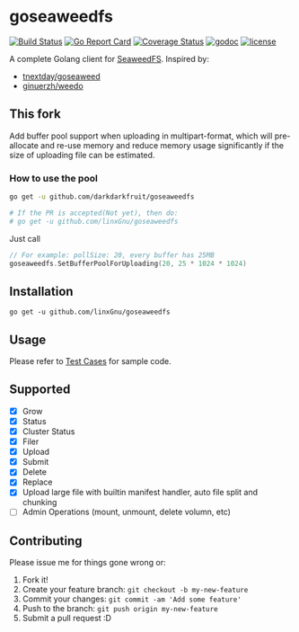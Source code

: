 # goseaweedfs

[![Build Status](https://travis-ci.org/linxGnu/goseaweedfs.svg?branch=master)](https://travis-ci.org/linxGnu/goseaweedfs)
[![Go Report Card](https://goreportcard.com/badge/github.com/linxGnu/goseaweedfs)](https://goreportcard.com/report/github.com/linxGnu/goseaweedfs)
[![Coverage Status](https://coveralls.io/repos/github/linxGnu/goseaweedfs/badge.svg?branch=master)](https://coveralls.io/github/linxGnu/goseaweedfs?branch=master)
[![godoc](https://img.shields.io/badge/docs-GoDoc-green.svg)](https://godoc.org/github.com/linxGnu/goseaweedfs)
[![license](http://img.shields.io/badge/license-MIT-red.svg?style=flat)](https://github.com/linxGnu/goseaweedfs/blob/master/LICENSE)

A complete Golang client for [SeaweedFS](https://github.com/chrislusf/seaweedfs). Inspired by:
- [tnextday/goseaweed](https://github.com/tnextday/goseaweed)
- [ginuerzh/weedo](https://github.com/ginuerzh/weedo)

## This fork
Add buffer pool support when uploading in multipart-format, which will pre-allocate and re-use memory and reduce memory usage significantly if the size of uploading file can be estimated.

### How to use the pool
```bash
go get -u github.com/darkdarkfruit/goseaweedfs

# If the PR is accepted(Not yet), then do:
# go get -u github.com/linxGnu/goseaweedfs 
```
Just call
```go
// For example: pollSize: 20, every buffer has 25MB
goseaweedfs.SetBufferPoolForUploading(20, 25 * 1024 * 1024)
``` 

 

## Installation
```
go get -u github.com/linxGnu/goseaweedfs
```

## Usage
Please refer to [Test Cases](https://github.com/linxGnu/goseaweedfs/blob/master/seaweed_test.go) for sample code.

## Supported

- [x] Grow
- [x] Status
- [x] Cluster Status
- [x] Filer
- [x] Upload
- [x] Submit
- [x] Delete
- [x] Replace
- [x] Upload large file with builtin manifest handler, auto file split and chunking
- [ ] Admin Operations (mount, unmount, delete volumn, etc)

## Contributing
Please issue me for things gone wrong or:

1. Fork it!
2. Create your feature branch: `git checkout -b my-new-feature`
3. Commit your changes: `git commit -am 'Add some feature'`
4. Push to the branch: `git push origin my-new-feature`
5. Submit a pull request :D
